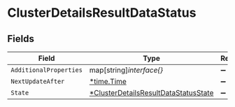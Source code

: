 # ClusterDetailsResultDataStatus


## Fields

| Field                                                                                              | Type                                                                                               | Required                                                                                           | Description                                                                                        |
| -------------------------------------------------------------------------------------------------- | -------------------------------------------------------------------------------------------------- | -------------------------------------------------------------------------------------------------- | -------------------------------------------------------------------------------------------------- |
| `AdditionalProperties`                                                                             | map[string]*interface{}*                                                                           | :heavy_minus_sign:                                                                                 | N/A                                                                                                |
| `NextUpdateAfter`                                                                                  | [*time.Time](https://pkg.go.dev/time#Time)                                                         | :heavy_minus_sign:                                                                                 | N/A                                                                                                |
| `State`                                                                                            | [*ClusterDetailsResultDataStatusState](../../models/shared/clusterdetailsresultdatastatusstate.md) | :heavy_minus_sign:                                                                                 | N/A                                                                                                |